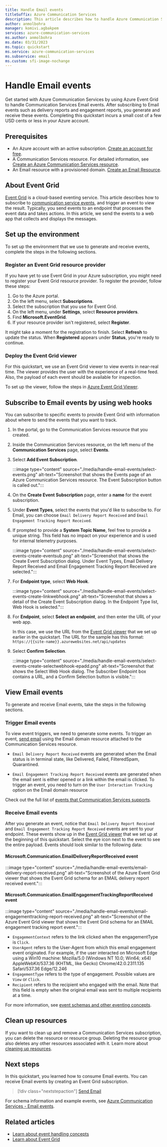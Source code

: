 ```yaml
---
title: Handle Email events
titleSuffix: Azure Communication Services
description: This article describes how to handle Azure Communication Services events. See how to create, receive, and subscribe to Email delivery report and Email engagement tracking events.
author: anmolbohra
manager: komivi.agbakpem
services: azure-communication-services
ms.author: anmolbohra
ms.date: 03/31/2023
ms.topic: quickstart
ms.service: azure-communication-services
ms.subservice: email
ms.custom: sfi-image-nochange
---
```


# Handle Email events

Get started with Azure Communication Services by using Azure Event Grid to handle Communication Services Email events. After subscribing to Email events such as delivery reports and engagement reports, you generate and receive these events. Completing this quickstart incurs a small cost of a few USD cents or less in your Azure account.

## Prerequisites

- An Azure account with an active subscription. [Create an account for free](https://azure.microsoft.com/pricing/purchase-options/azure-account?cid=msft_learn).
- A Communication Services resource. For detailed information, see [Create an Azure Communication Services resource](../create-communication-resource.md).
- An Email resource with a provisioned domain. [Create an Email Resource](../email/create-email-communication-resource.md).

## About Event Grid

[Event Grid](../../../event-grid/overview.md) is a cloud-based eventing service. This article describes how to subscribe to [communication service events](../../../event-grid/event-schema-communication-services.md), and trigger an event to view the result. Typically, you send events to an endpoint that processes the event data and takes actions. In this article, we send the events to a web app that collects and displays the messages.

## Set up the environment

To set up the environment that we use to generate and receive events, complete the steps in the following sections.

### Register an Event Grid resource provider

If you have yet to use Event Grid in your Azure subscription, you might need to register your Event Grid resource provider. To register the provider, follow these steps:

1. Go to the Azure portal.
1. On the left menu, select **Subscriptions**.
1. Select the subscription that you use for Event Grid.
1. On the left menu, under **Settings**, select **Resource providers**.
1. Find **Microsoft.EventGrid**.
1. If your resource provider isn't registered, select **Register**.

It might take a moment for the registration to finish. Select **Refresh** to update the status. When **Registered** appears under **Status**, you're ready to continue.

### Deploy the Event Grid viewer

For this quickstart, we use an Event Grid viewer to view events in near-real time. The viewer provides the user with the experience of a real-time feed. Also, the payload of each event should be available for inspection.

To set up the viewer, follow the steps in [Azure Event Grid Viewer](/samples/azure-samples/azure-event-grid-viewer/azure-event-grid-viewer/).

## Subscribe to Email events by using web hooks

You can subscribe to specific events to provide Event Grid with information about where to send the events that you want to track.

1. In the portal, go to the Communication Services resource that you created.

1. Inside the Communication Services resource, on the left menu of the **Communication Services** page, select **Events**.

1. Select **Add Event Subscription**.

   :::image type="content" source="./media/handle-email-events/select-events.png" alt-text="Screenshot that shows the Events page of an Azure Communication Services resource. The Event Subscription button is called out.":::

1. On the **Create Event Subscription** page, enter a **name** for the event subscription.

1. Under **Event Types**, select the events that you'd like to subscribe to. For Email, you can choose `Email Delivery Report Received` and `Email Engagement Tracking Report Received`.

1. If prompted to provide a **System Topic Name**, feel free to provide a unique string. This field has no impact on your experience and is used for internal telemetry purposes.

   :::image type="content" source="./media/handle-email-events/select-events-create-eventsub.png" alt-text="Screenshot that shows the Create Event Subscription dialog. Under Event Types, Email Delivery Report Received and Email Engagement Tracking Report Received are selected.":::

1. For **Endpoint type**, select **Web Hook**.

   :::image type="content" source="./media/handle-email-events/select-events-create-linkwebhook.png" alt-text="Screenshot that shows a detail of the Create Event Subscription dialog. In the Endpoint Type list, Web Hook is selected.":::

1. For **Endpoint**, select **Select an endpoint**, and then enter the URL of your web app.

   In this case, we use the URL from the [Event Grid viewer](/samples/azure-samples/azure-event-grid-viewer/azure-event-grid-viewer/) that we set up earlier in the quickstart. The URL for the sample has this format: `https://{{site-name}}.azurewebsites.net/api/updates`

1. Select **Confirm Selection**.

   :::image type="content" source="./media/handle-email-events/select-events-create-selectwebhook-epadd.png" alt-text="Screenshot that shows the Select Web Hook dialog. The Subscriber Endpoint box contains a URL, and a Confirm Selection button is visible.":::

## View Email events

To generate and receive Email events, take the steps in the following sections.

### Trigger Email events

To view event triggers, we need to generate some events. To trigger an event, [send email](../email/send-email.md) using the Email domain resource attached to the Communication Services resource.

- `Email Delivery Report Received` events are generated when the Email status is in terminal state, like Delivered, Failed, FilteredSpam, Quarantined.

- `Email Engagement Tracking Report Received` events are generated when the email sent is either opened or a link within the email is clicked. To trigger an event, you need to turn on the `User Interaction Tracking` option on the Email domain resource

Check out the full list of [events that Communication Services supports](../../../event-grid/event-schema-communication-services.md).

### Receive Email events

After you generate an event, notice that `Email Delivery Report Received` and `Email Engagement Tracking Report Received` events are sent to your endpoint. These events show up in the [Event Grid viewer](/samples/azure-samples/azure-event-grid-viewer/azure-event-grid-viewer/) that we set up at the beginning of this quickstart. Select the eye icon next to the event to see the entire payload. Events should look similar to the following data:

#### Microsoft.Communication.EmailDeliveryReportReceived event
:::image type="content" source="./media/handle-email-events/email-delivery-report-received.png" alt-text="Screenshot of the Azure Event Grid viewer that shows the Event Grid schema for an EMAIL delivery report received event.":::

#### Microsoft.Communication.EmailEngagementTrackingReportReceived event
:::image type="content" source="./media/handle-email-events/email-engagementtracking-report-received.png" alt-text="Screenshot of the Azure Event Grid viewer that shows the Event Grid schema for an EMAIL engagement tracking report event.":::

- `EngagementContext` refers to the link clicked when the engagementType is `Click`.
- `UserAgent` refers to the User-Agent from which this email engagement event originated. For example, if the user interacted on Microsoft Edge using a Win10 machine: Mozilla/5.0 (Windows NT 10.0; Win64; x64) AppleWebKit/537.36 (KHTML, like Gecko) Chrome/42.0.2311.135 Safari/537.36 Edge/12.246
- `EngagementType` refers to the type of engagement. Possible values are `View` or `Click`.
- `Recipient` refers to the recipient who engaged with the email. Note that this field is empty when the original email was sent to multiple recipients at a time.

For more information, see [event schemas and other eventing concepts](../../../event-grid/event-schema-communication-services.md).

## Clean up resources

If you want to clean up and remove a Communication Services subscription, you can delete the resource or resource group. Deleting the resource group also deletes any other resources associated with it. Learn more about [cleaning up resources](../create-communication-resource.md#clean-up-resources).

## Next steps

In this quickstart, you learned how to consume Email events. You can receive Email events by creating an Event Grid subscription.

> [!div class="nextstepaction"]
> [Send Email](../email/send-email.md)

For schema information and example events, see [Azure Communication Services - Email events](../../../event-grid/communication-services-email-events.md).

## Related articles

- [Learn about event handling concepts](../../../event-grid/event-schema-communication-services.md)
- [Learn about Event Grid](../../../event-grid/overview.md)
